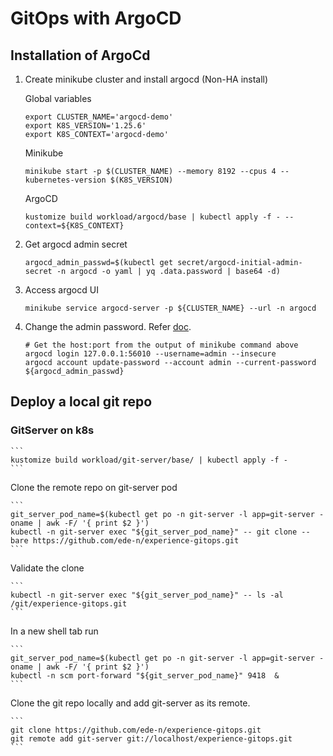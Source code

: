 # GitOps with ArgoCD

## Installation of ArgoCd

1. Create minikube cluster and install argocd (Non-HA install)

    Global variables

    ```
    export CLUSTER_NAME='argocd-demo'
    export K8S_VERSION='1.25.6'
    export K8S_CONTEXT='argocd-demo'
    ```

    Minikube

    ```
    minikube start -p $(CLUSTER_NAME) --memory 8192 --cpus 4 --kubernetes-version $(K8S_VERSION)
    ```

    ArgoCD

    ```
    kustomize build workload/argocd/base | kubectl apply -f - --context=${K8S_CONTEXT}
    ```

2. Get argocd admin secret

    ```
    argocd_admin_passwd=$(kubectl get secret/argocd-initial-admin-secret -n argocd -o yaml | yq .data.password | base64 -d)
    ```

3. Access argocd UI

    ```
    minikube service argocd-server -p ${CLUSTER_NAME} --url -n argocd
    ```

4. Change the admin password. Refer [doc](https://argo-cd.readthedocs.io/en/stable/user-guide/commands/argocd_account/).

    ```
    # Get the host:port from the output of minikube command above
    argocd login 127.0.0.1:56010 --username=admin --insecure
    argocd account update-password --account admin --current-password ${argocd_admin_passwd} 
    ```

## Deploy a local git repo

### GitServer on k8s

    ```
    kustomize build workload/git-server/base/ | kubectl apply -f -
    ```

Clone the remote repo on git-server pod

    ```
    git_server_pod_name=$(kubectl get po -n git-server -l app=git-server -oname | awk -F/ '{ print $2 }')
    kubectl -n git-server exec "${git_server_pod_name}" -- git clone --bare https://github.com/ede-n/experience-gitops.git
    ```

Validate the clone 

    ```
    kubectl -n git-server exec "${git_server_pod_name}" -- ls -al /git/experience-gitops.git
    ```

In a new shell tab run 

    ```
    git_server_pod_name=$(kubectl get po -n git-server -l app=git-server -oname | awk -F/ '{ print $2 }')
    kubectl -n scm port-forward "${git_server_pod_name}" 9418  &
    ```

Clone the git repo locally and add git-server as its remote.

    ```
    git clone https://github.com/ede-n/experience-gitops.git
    git remote add git-server git://localhost/experience-gitops.git
    ```
